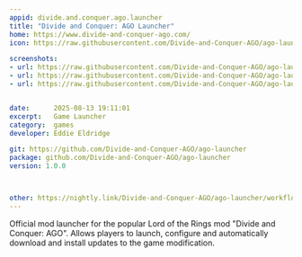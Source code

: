 ```yaml
---
appid: divide.and.conquer.ago.launcher
title: "Divide and Conquer: AGO Launcher"
home: https://www.divide-and-conquer-ago.com/
icon: https://raw.githubusercontent.com/Divide-and-Conquer-AGO/ago-launcher/refs/heads/main/src/icon.png

screenshots:
- url: https://raw.githubusercontent.com/Divide-and-Conquer-AGO/ago-launcher/main/docs/img/image-5.png
- url: https://raw.githubusercontent.com/Divide-and-Conquer-AGO/ago-launcher/main/docs/img/image-4.png
- url: https://raw.githubusercontent.com/Divide-and-Conquer-AGO/ago-launcher/main/docs/img/image-3.png


date:      2025-08-13 19:11:01
excerpt:   Game Launcher
category:  games
developer: Eddie Eldridge

git: https://github.com/Divide-and-Conquer-AGO/ago-launcher
package: github.com/Divide-and-Conquer-AGO/ago-launcher
version: 1.0.0



other: https://nightly.link/Divide-and-Conquer-AGO/ago-launcher/workflows/build/main
---
```


Official mod launcher for the popular Lord of the Rings mod &#34;Divide and Conquer: AGO&#34;. Allows players to launch, configure and automatically download and install updates to the game modification.
